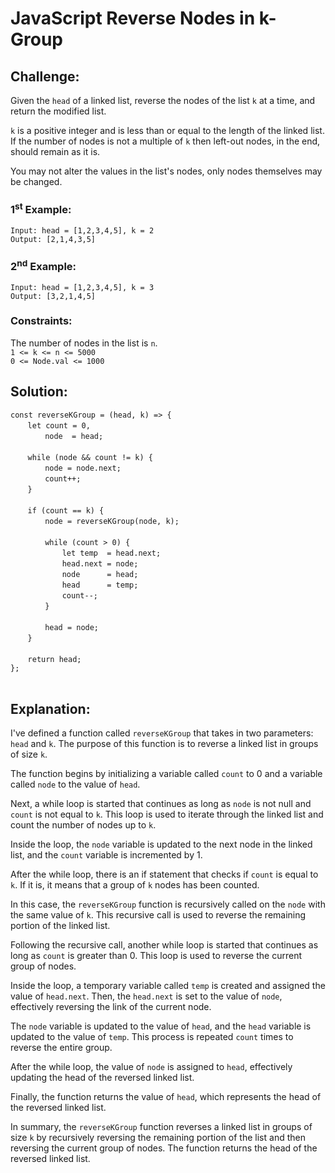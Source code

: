 # JavaScript Reverse Nodes in k-Group

## Challenge:

Given the `head` of a linked list, reverse the nodes of the list `k` at a time, and return the modified list.

`k` is a positive integer and is less than or equal to the length of the linked list. If the number of nodes is not a multiple of `k` then left-out nodes, in the end, should remain as it is.

You may not alter the values in the list's nodes, only nodes themselves may be changed.

### 1<sup>st</sup> Example:

`Input: head = [1,2,3,4,5], k = 2`
<br/>
`Output: [2,1,4,3,5]`

### 2<sup>nd</sup> Example:

`Input: head = [1,2,3,4,5], k = 3`
<br/>
`Output: [3,2,1,4,5]`

### Constraints:

The number of nodes in the list is `n`.
<br/>
`1 <= k <= n <= 5000`
<br/>
`0 <= Node.val <= 1000`

## Solution:

`const reverseKGroup = (head, k) => {`
<br/>
&nbsp;&nbsp;&nbsp;&nbsp;&nbsp;&nbsp;&nbsp;`let count = 0,`
<br/>
&nbsp;&nbsp;&nbsp;&nbsp;&nbsp;&nbsp;&nbsp;&nbsp;&nbsp;&nbsp;&nbsp;&nbsp;&nbsp;&nbsp;`node  = head;`
<br/>
<br/>
&nbsp;&nbsp;&nbsp;&nbsp;&nbsp;&nbsp;&nbsp;`while (node && count != k) {`
<br/>
&nbsp;&nbsp;&nbsp;&nbsp;&nbsp;&nbsp;&nbsp;&nbsp;&nbsp;&nbsp;&nbsp;&nbsp;&nbsp;&nbsp;`node = node.next;`
<br/>
&nbsp;&nbsp;&nbsp;&nbsp;&nbsp;&nbsp;&nbsp;&nbsp;&nbsp;&nbsp;&nbsp;&nbsp;&nbsp;&nbsp;`count++;`
<br/>
&nbsp;&nbsp;&nbsp;&nbsp;&nbsp;&nbsp;&nbsp;`}`
<br/>
<br/>
&nbsp;&nbsp;&nbsp;&nbsp;&nbsp;&nbsp;&nbsp;`if (count == k) {`
<br/>
&nbsp;&nbsp;&nbsp;&nbsp;&nbsp;&nbsp;&nbsp;&nbsp;&nbsp;&nbsp;&nbsp;&nbsp;&nbsp;&nbsp;`node = reverseKGroup(node, k);`
<br/>
<br/>
&nbsp;&nbsp;&nbsp;&nbsp;&nbsp;&nbsp;&nbsp;&nbsp;&nbsp;&nbsp;&nbsp;&nbsp;&nbsp;&nbsp;`while (count > 0) {`
<br/>
&nbsp;&nbsp;&nbsp;&nbsp;&nbsp;&nbsp;&nbsp;&nbsp;&nbsp;&nbsp;&nbsp;&nbsp;&nbsp;&nbsp;&nbsp;&nbsp;&nbsp;&nbsp;&nbsp;&nbsp;&nbsp;`let temp  = head.next;`
<br/>
&nbsp;&nbsp;&nbsp;&nbsp;&nbsp;&nbsp;&nbsp;&nbsp;&nbsp;&nbsp;&nbsp;&nbsp;&nbsp;&nbsp;&nbsp;&nbsp;&nbsp;&nbsp;&nbsp;&nbsp;&nbsp;`head.next = node;`
<br/>
&nbsp;&nbsp;&nbsp;&nbsp;&nbsp;&nbsp;&nbsp;&nbsp;&nbsp;&nbsp;&nbsp;&nbsp;&nbsp;&nbsp;&nbsp;&nbsp;&nbsp;&nbsp;&nbsp;&nbsp;&nbsp;`node      = head;`
<br/>
&nbsp;&nbsp;&nbsp;&nbsp;&nbsp;&nbsp;&nbsp;&nbsp;&nbsp;&nbsp;&nbsp;&nbsp;&nbsp;&nbsp;&nbsp;&nbsp;&nbsp;&nbsp;&nbsp;&nbsp;&nbsp;`head      = temp;`
<br/>
&nbsp;&nbsp;&nbsp;&nbsp;&nbsp;&nbsp;&nbsp;&nbsp;&nbsp;&nbsp;&nbsp;&nbsp;&nbsp;&nbsp;&nbsp;&nbsp;&nbsp;&nbsp;&nbsp;&nbsp;&nbsp;`count--;`
<br/>
&nbsp;&nbsp;&nbsp;&nbsp;&nbsp;&nbsp;&nbsp;&nbsp;&nbsp;&nbsp;&nbsp;&nbsp;&nbsp;&nbsp;`}`
<br/>
<br/>
&nbsp;&nbsp;&nbsp;&nbsp;&nbsp;&nbsp;&nbsp;&nbsp;&nbsp;&nbsp;&nbsp;&nbsp;&nbsp;&nbsp;`head = node;`
<br/>
&nbsp;&nbsp;&nbsp;&nbsp;&nbsp;&nbsp;&nbsp;`}`
<br/>
<br/>
&nbsp;&nbsp;&nbsp;&nbsp;&nbsp;&nbsp;&nbsp;`return head;`
<br/>
`};`
<br/>
<br/>

## Explanation:

I've defined a function called `reverseKGroup` that takes in two parameters: `head` and `k`. The purpose of this function is to reverse a linked list in groups of size `k`.
<br/>

The function begins by initializing a variable called `count` to 0 and a variable called `node` to the value of `head`.
<br/>

Next, a while loop is started that continues as long as `node` is not null and `count` is not equal to `k`. This loop is used to iterate through the linked list and count the number of nodes up to `k`.
<br/>

Inside the loop, the `node` variable is updated to the next node in the linked list, and the `count` variable is incremented by 1.
<br/>

After the while loop, there is an if statement that checks if `count` is equal to `k`. If it is, it means that a group of `k` nodes has been counted.
<br/>

In this case, the `reverseKGroup` function is recursively called on the `node` with the same value of `k`. This recursive call is used to reverse the remaining portion of the linked list.
<br/>

Following the recursive call, another while loop is started that continues as long as `count` is greater than 0. This loop is used to reverse the current group of nodes.
<br/>

Inside the loop, a temporary variable called `temp` is created and assigned the value of `head.next`. Then, the `head.next` is set to the value of `node`, effectively reversing the link of the current node.
<br/>

The `node` variable is updated to the value of `head`, and the `head` variable is updated to the value of `temp`. This process is repeated `count` times to reverse the entire group.
<br/>

After the while loop, the value of `node` is assigned to `head`, effectively updating the head of the reversed linked list.
<br/>

Finally, the function returns the value of `head`, which represents the head of the reversed linked list.
<br/>

In summary, the `reverseKGroup` function reverses a linked list in groups of size `k` by recursively reversing the remaining portion of the list and then reversing the current group of nodes. The function returns the head of the reversed linked list.
<br/>
<br/>